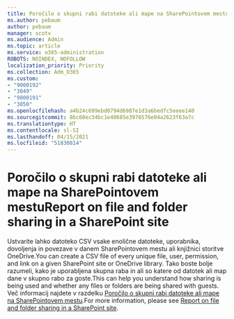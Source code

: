 ```yaml
---
title: Poročilo o skupni rabi datoteke ali mape na SharePointovem mestu
ms.author: pebaum
author: pebaum
manager: scotv
ms.audience: Admin
ms.topic: article
ms.service: o365-administration
ROBOTS: NOINDEX, NOFOLLOW
localization_priority: Priority
ms.collection: Adm_O365
ms.custom:
- "9000192"
- "3049"
- "9000191"
- "3050"
ms.openlocfilehash: a4b24c699ebd0794d6987e1d3a6bedfc5eeee140
ms.sourcegitcommit: 8bc60ec34bc1e40685e3976576e04a2623f63a7c
ms.translationtype: HT
ms.contentlocale: sl-SI
ms.lasthandoff: 04/15/2021
ms.locfileid: "51830814"
---
```

# <a name="report-on-file-and-folder-sharing-in-a-sharepoint-site"></a><span data-ttu-id="0fbce-102">Poročilo o skupni rabi datoteke ali mape na SharePointovem mestu</span><span class="sxs-lookup"><span data-stu-id="0fbce-102">Report on file and folder sharing in a SharePoint site</span></span>

<span data-ttu-id="0fbce-103">Ustvarite lahko datoteko CSV vsake enolične datoteke, uporabnika, dovoljenja in povezave v danem SharePointovem mestu ali knjižnici storitve OneDrive.</span><span class="sxs-lookup"><span data-stu-id="0fbce-103">You can create a CSV file of every unique file, user, permission, and link on a given SharePoint site or OneDrive library.</span></span> <span data-ttu-id="0fbce-104">Tako boste bolje razumeli, kako je uporabljena skupna raba in ali so katere od datotek ali map dane v skupno rabo za goste.</span><span class="sxs-lookup"><span data-stu-id="0fbce-104">This can help you understand how sharing is being used and whether any files or folders are being shared with guests.</span></span> <span data-ttu-id="0fbce-105">Več informacij najdete v razdelku [Poročilo o skupni rabi datoteke ali mape na SharePointovem mestu](https://docs.microsoft.com/sharepoint/sharing-reports).</span><span class="sxs-lookup"><span data-stu-id="0fbce-105">For more information, please see [Report on file and folder sharing in a SharePoint site](https://docs.microsoft.com/sharepoint/sharing-reports).</span></span>
